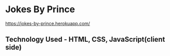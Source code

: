 # Jokes By Prince 
https://jokes-by-prince.herokuapp.com/
## Technology Used - HTML, CSS, JavaScript(client side)
